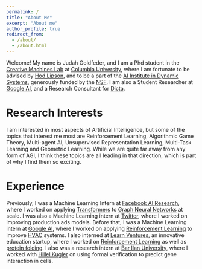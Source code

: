 ```yaml
---
permalink: /
title: "About Me"
excerpt: "About me"
author_profile: true
redirect_from: 
  - /about/
  - /about.html
---
```


Welcome! My name is Judah Goldfeder, and I am a Phd student in the [Creative Machines Lab](https://www.creativemachineslab.com/) at [Columbia University](https://www.columbia.edu/), where I am fortunate to be advised by [Hod Lipson](https://www.hodlipson.com/), and to be a part of the [AI Institute in Dynamic Systems](https://dynamicsai.org/), generously funded by the [NSF](https://www.nsf.gov/). I am also a Student Researcher at [Google AI]([https://ai.google/](https://research.google/people/judah-goldfeder/)), and a Research Consultant for [Dicta](https://dicta.org.il/).

Research Interests
======
I am interested in most aspects of Artificial Intelligence, but some of the topics that interest me most are Reinforcement Learning, Algorithmic Game Theory, Multi-agent AI, Unsupervised Representation Learning, Multi-Task Learning and Geometric Learning. While we are quite far away from any form of AGI, I think these topics are all leading in that direction, which is part of why I find them so exciting.

Experience
======
Previously, I was a Machine Learning Intern at [Facebook AI Research](https://ai.facebook.com/), where I worked on applying [Transformers](https://en.wikipedia.org/wiki/Transformer_(machine_learning_model)) to [Graph Neural Networks](https://en.wikipedia.org/wiki/Graph_neural_network) at scale. I was also a Machine Learning intern at [Twitter](https://twitter.com/), where I worked on improving production ads models. Before that, I was a Machine Learning intern at [Google AI](https://ai.google/), where I worked on applying [Reinforcement Learning](https://en.wikipedia.org/wiki/Reinforcement_learning) to improve [HVAC](https://en.wikipedia.org/wiki/Heating,_ventilation,_and_air_conditioning) systems. I also interned at [Learn Ventures](https://learn.ventures/), an innovative education startup, where I worked on [Reinforcement Learning](https://en.wikipedia.org/wiki/Reinforcement_learning) as well as [protein folding](https://en.wikipedia.org/wiki/Protein_structure_prediction). I also was a research intern at [Bar Ilan University](https://www.biu.ac.il/en), where I worked with [Hillel Kugler](https://www.eng.biu.ac.il/hillelk/) on using formal verification to predict gene interaction in cells.


